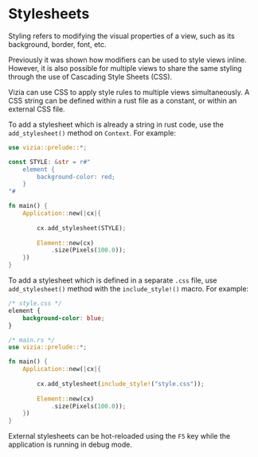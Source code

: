 # Stylesheets

Styling refers to modifying the visual properties of a view, such as its background, border, font, etc. 

Previously it was shown how modifiers can be used to style views inline. However, it is also possible for multiple views to share the same styling through the use of Cascading Style Sheets (CSS).

Vizia can use CSS to apply style rules to multiple views simultaneously. A CSS string can be defined within a rust file as a constant, or within an external CSS file.

To add a stylesheet which is already a string in rust code, use the `add_stylesheet()` method on `Context`. For example:

```rust
use vizia::prelude::*;

const STYLE: &str = r#"
    element {
        background-color: red;
    }
"#

fn main() {
    Application::new(|cx|{
        
        cx.add_stylesheet(STYLE);
        
        Element::new(cx)
            .size(Pixels(100.0));
    })
}
```

To add a stylesheet which is defined in a separate `.css` file, use `add_stylesheet()` method with the `include_style!()` macro. For example:

```css
/* style.css */
element {
    background-color: blue;
}
```

```rust
/* main.rs */
use vizia::prelude::*;

fn main() {
    Application::new(|cx|{
        
        cx.add_stylesheet(include_style!("style.css"));
        
        Element::new(cx)
            .size(Pixels(100.0));
    })
}
```

External stylesheets can be hot-reloaded using the `F5` key while the application is running in debug mode.